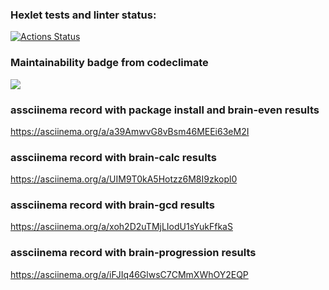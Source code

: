 ### Hexlet tests and linter status:
[![Actions Status](https://github.com/AnatoliyYud/python-project-lvl1/workflows/hexlet-check/badge.svg)](https://github.com/AnatoliyYud/python-project-lvl1/actions)


### Maintainability badge from codeclimate
<a href="https://codeclimate.com/github/AnatoliyYud/python-project-lvl1/maintainability"><img src="https://api.codeclimate.com/v1/badges/625f12c9e835f66121d2/maintainability" /></a>



### assciinema record with package install and brain-even results
https://asciinema.org/a/a39AmwvG8vBsm46MEEi63eM2I

### assciinema record with brain-calc results
https://asciinema.org/a/UIM9T0kA5Hotzz6M8I9zkopl0

### assciinema record with brain-gcd results
https://asciinema.org/a/xoh2D2uTMjLIodU1sYukFfkaS

### assciinema record with brain-progression results
https://asciinema.org/a/iFJIq46GlwsC7CMmXWhOY2EQP
